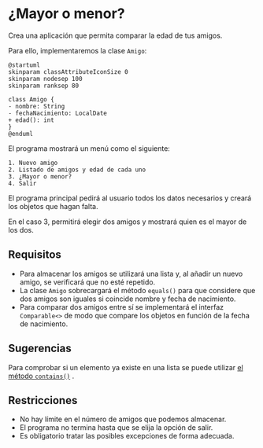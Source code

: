 # ¿Mayor o menor?

Crea una aplicación que permita comparar la edad de tus amigos.

Para ello, implementaremos la clase `Amigo`:

```plantuml
@startuml
skinparam classAttributeIconSize 0
skinparam nodesep 100
skinparam ranksep 80

class Amigo {
- nombre: String
- fechaNacimiento: LocalDate
+ edad(): int
}
@enduml
```

El programa mostrará un menú como el siguiente:

```text
1. Nuevo amigo
2. Listado de amigos y edad de cada uno
3. ¿Mayor o menor?
4. Salir
```

El programa principal pedirá al usuario todos los datos necesarios y creará los objetos que hagan falta.

En el caso 3, permitirá elegir dos amigos y mostrará quien es el mayor de los dos.

## Requisitos

- Para almacenar los amigos se utilizará una lista y, al añadir un nuevo amigo, se verificará que no esté repetido.
- La clase `Amigo` sobrecargará el método `equals()` para que considere que dos amigos son iguales si coincide nombre y
  fecha de nacimiento.
- Para comparar dos amigos entre sí se implementará el interfaz `Comparable<>` de modo que compare los objetos en
  función de la fecha de nacimiento.

## Sugerencias

Para comprobar si un elemento ya existe en una lista se puede
utilizar [el método `contains()`](https://docs.oracle.com/javase/8/docs/api/java/util/List.html#contains-java.lang.Object-)
.

## Restricciones

- No hay límite en el número de amigos que podemos almacenar.
- El programa no termina hasta que se elija la opción de salir.
- Es obligatorio tratar las posibles excepciones de forma adecuada.
